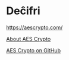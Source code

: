 # Deĉifri 
[https://aescrypto.com/ ](https://aescrypto.com/) 

[About AES Crypto](https://aescrypto.com/help/)

[AES Crypto on GitHub](https://github.com/evgenyneu/aes-crypto-web) 
